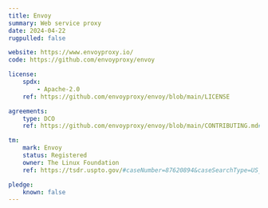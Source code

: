 ```yaml
---
title: Envoy
summary: Web service proxy
date: 2024-04-22
rugpulled: false

website: https://www.envoyproxy.io/
code: https://github.com/envoyproxy/envoy

license:
    spdx:
        - Apache-2.0
    ref: https://github.com/envoyproxy/envoy/blob/main/LICENSE

agreements:
    type: DCO
    ref: https://github.com/envoyproxy/envoy/blob/main/CONTRIBUTING.md#dco-sign-your-work

tm:
    mark: Envoy
    status: Registered
    owner: The Linux Foundation
    ref: https://tsdr.uspto.gov/#caseNumber=87620894&caseSearchType=US_APPLICATION&caseType=DEFAULT&searchType=statusSearch

pledge:
    known: false
---
```

